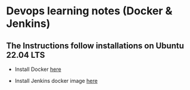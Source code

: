 # Devops learning notes (Docker & Jenkins)

## The Instructions follow installations on Ubuntu 22.04 LTS

- Install Docker [here](./docker-instructions/DOCKER-INSTALLATION.md)

- Install Jenkins docker image [here](./jenkins-instructions/JENKINS-INSTALLATION.md)

